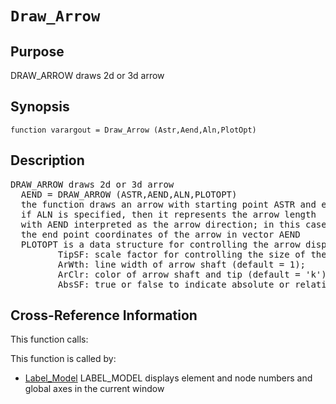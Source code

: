 
<!-- <a name="_top"></a>
<div><a href="../../../_index.md">Home</a> &gt;  <a href="#">latest</a> &gt; <a href="#">Utility_Functions</a> &gt; <a href="_index.md">Plotting</a> &gt; Draw_Arrow.m</div> -->

<!--<table width="100%"><tr><td align="left"><a href="../../../_index.md"><img alt="<" border="0" src="../../../left.png">&nbsp;Master index</a></td>
<td align="right"><a href="_index.md">Index for latest\Utility_Functions\Plotting&nbsp;<img alt=">" border="0" src="../../../right.png"></a></td></tr></table>-->
# `Draw_Arrow`
<!-- <h1>Draw_Arrow
</h1> -->

## <a name="_name"></a>Purpose

<!-- <h2 id="purpose"><a name="_name"></a>Purpose</h2> -->

DRAW_ARROW draws 2d or 3d arrow

<!-- <div class="box"><strong>DRAW_ARROW draws 2d or 3d arrow</strong></div> -->

## <a name="_synopsis"></a>Synopsis

`function varargout = Draw_Arrow (Astr,Aend,Aln,PlotOpt)` 
## <a name="_description"></a>Description

<pre class="comment">DRAW_ARROW draws 2d or 3d arrow
  AEND = DRAW_ARROW (ASTR,AEND,ALN,PLOTOPT)
  the function draws an arrow with starting point ASTR and end point AEND, if ALN is empty;
  if ALN is specified, then it represents the arrow length
  with AEND interpreted as the arrow direction; in this case the function returns
  the end point coordinates of the arrow in vector AEND
  PLOTOPT is a data structure for controlling the arrow display with the following fields:
         TipSF: scale factor for controlling the size of the arrow tip (default = 1);
         ArWth: line width of arrow shaft (default = 1);
         ArClr: color of arrow shaft and tip (default = 'k');
         AbsSF: true or false to indicate absolute or relative to arrow length scaling</pre>
<!-- <div class="fragment"><pre class="comment">DRAW_ARROW draws 2d or 3d arrow
  AEND = DRAW_ARROW (ASTR,AEND,ALN,PLOTOPT)
  the function draws an arrow with starting point ASTR and end point AEND, if ALN is empty;
  if ALN is specified, then it represents the arrow length
  with AEND interpreted as the arrow direction; in this case the function returns
  the end point coordinates of the arrow in vector AEND
  PLOTOPT is a data structure for controlling the arrow display with the following fields:
         TipSF: scale factor for controlling the size of the arrow tip (default = 1);
         ArWth: line width of arrow shaft (default = 1);
         ArClr: color of arrow shaft and tip (default = 'k');
         AbsSF: true or false to indicate absolute or relative to arrow length scaling</pre></div> -->

<!-- crossreference -->
## <a name="_cross"></a>Cross-Reference Information

This function calls:
<ul style="list-style-image:url(../../../matlabicon.gif)">
</ul>
This function is called by:
<ul style="list-style-image:url(../../../matlabicon.gif)">
<li><a href="Label_Model.md" class="code" title="function Label_Model (Model,LblOpt)">Label_Model</a>	LABEL_MODEL displays element and node numbers and global axes in the current window</li></ul>
<!-- crossreference -->




<!-- <hr><address>Generated on Thu 28-Jan-2021 18:22:44 by <strong><a href="http://www.artefact.tk/software/matlab/m2html/" title="Matlab Documentation in HTML">m2html</a></strong> &copy; 2005</address> -->